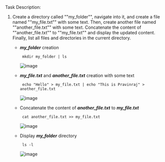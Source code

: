 Task Description:

1. Create a directory called ""my_folder"", navigate into it, and create a file named ""my_file.txt"" with some text. Then, create another file named ""another_file.txt"" with some text. Concatenate the content of ""another_file.txt"" to ""my_file.txt"" and display the updated content. Finally, list all files and directories in the current directory.
   
   + _**my_folder**_ creation

      ```
       mkdir my_folder | ls
      ```

      ![image](https://github.com/user-attachments/assets/39267f66-fdaa-496d-a5d4-3722b2d7cf30)

    + _**my_file.txt**_ and _**another_file.txt**_ creation with some text

      ```
       echo "Hello" > my_file.txt | echo "This is Pravinraj" > another_file.txt
      ```

      ![image](https://github.com/user-attachments/assets/df074e50-af80-4fdb-802b-b999a3ce47c1)

    + Concatenate the content of _**another_file.txt**_ to _**my_file.txt**_

      ```
       cat another_file.txt >> my_file.txt
      ```

       ![image](https://github.com/user-attachments/assets/6c9b870b-3183-4c32-b39f-7970770ab310)

    + Display **_my_folder_** directory
  
      ```
       ls -l
      ```

       ![image](https://github.com/user-attachments/assets/a445150c-f50a-4b04-a057-7dd40978a4a7)

